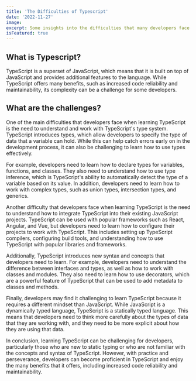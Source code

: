 ```yaml
---
title: 'The Difficulties of Typescript'
date: '2022-11-27'
image:
excerpt: Some insights into the difficulties that many developers face when learning TypeScript.
isFeatured: true
---
```

## What is Typescript?

TypeScript is a superset of JavaScript, which means that it is built on top of JavaScript and provides additional features to the language. While TypeScript offers many benefits, such as increased code reliability and maintainability, its complexity can be a challenge for some developers.

## What are the challenges?

One of the main difficulties that developers face when learning TypeScript is the need to understand and work with TypeScript's type system. TypeScript introduces types, which allow developers to specify the type of data that a variable can hold. While this can help catch errors early on in the development process, it can also be challenging to learn how to use types effectively.

For example, developers need to learn how to declare types for variables, functions, and classes. They also need to understand how to use type inference, which is TypeScript's ability to automatically detect the type of a variable based on its value. In addition, developers need to learn how to work with complex types, such as union types, intersection types, and generics.

Another difficulty that developers face when learning TypeScript is the need to understand how to integrate TypeScript into their existing JavaScript projects. TypeScript can be used with popular frameworks such as React, Angular, and Vue, but developers need to learn how to configure their projects to work with TypeScript. This includes setting up TypeScript compilers, configuring build tools, and understanding how to use TypeScript with popular libraries and frameworks.

Additionally, TypeScript introduces new syntax and concepts that developers need to learn. For example, developers need to understand the difference between interfaces and types, as well as how to work with classes and modules. They also need to learn how to use decorators, which are a powerful feature of TypeScript that can be used to add metadata to classes and methods.

Finally, developers may find it challenging to learn TypeScript because it requires a different mindset than JavaScript. While JavaScript is a dynamically typed language, TypeScript is a statically typed language. This means that developers need to think more carefully about the types of data that they are working with, and they need to be more explicit about how they are using that data.

In conclusion, learning TypeScript can be challenging for developers, particularly those who are new to static typing or who are not familiar with the concepts and syntax of TypeScript. However, with practice and perseverance, developers can become proficient in TypeScript and enjoy the many benefits that it offers, including increased code reliability and maintainability.